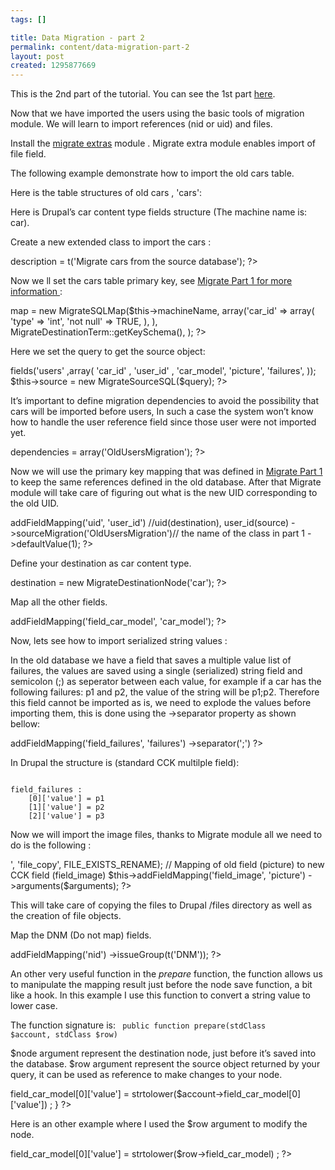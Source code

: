 ```yaml
--- 
tags: []

title: Data Migration - part 2
permalink: content/data-migration-part-2
layout: post
created: 1295877669
---
```

This is the 2nd part of the tutorial. You can see the 1st part <a href="/content/data-migration-part-1">here</a>.

Now that we have imported the users using  the basic tools of migration module. We will learn to import references (nid or uid) and files.

Install the  <a href ="http://drupal.org/project/migrate_extras" >migrate extras</a> module .
Migrate extra module enables import of file field.

The following  example demonstrate how to import the old cars table.

Here is the table structures of old cars , 'cars':
<img src="http://www.gizra.com/sites/default/files/blog2_tab1.jpg" alt=""/>

Here is Drupal’s car content type fields structure (The machine name  is: car).
<img src="http://www.gizra.com/sites/default/files/blog2_tab2.jpg" alt=""/>


Create a new extended class to import the cars :

<?php
class OldCarsMigration extends Migration {
  public function __construct() {
    parent::__construct();
    $this->description = t('Migrate cars from the source database');
?>

Now we ll set the cars table primary key,  see <a href=”/content/data-migration-part-1”>Migrate Part 1 for more information </a>:

<?php
$this->map = new MigrateSQLMap($this->machineName,
  array('car_id'  => array(
    'type' => 'int',
    'not null' => TRUE,
    ),
  ),
  MigrateDestinationTerm::getKeySchema(),
);
?>
Here we set the query to get the source object:

<?php
$query = db_select('old_users', 'users')
  ->fields('users' ,array(
    'car_id' ,
    'user_id' ,
    'car_model',
    'picture',
    'failures',
  ));
$this->source = new MigrateSourceSQL($query);
?>

It’s important to define migration dependencies to avoid the possibility that cars will be imported before users, In such a case the system won’t know how to handle the user reference field since those user were not imported yet.

<?php
$this->dependencies = array('OldUsersMigration');
?>

Now we will use the primary key mapping that was defined in <a href=”/content/data-migration-part-1”>Migrate Part 1</a> to keep the same references defined in the old database. After that Migrate module will take care of figuring out what is the new UID corresponding to the old UID.

<?php
// We want to reference the fields to the old user ID.
$this->addFieldMapping('uid', 'user_id') //uid(destination), user_id(source)
  ->sourceMigration('OldUsersMigration')// the name of the class in part 1
  ->defaultValue(1);
?>

Define your destination as car content type.

<?php
$this->destination = new MigrateDestinationNode('car');
?>

Map all the other fields.

<?php
$this->addFieldMapping('field_car_model', 'car_model');
?>

Now, lets see how to import serialized string values :

In the old database we have a field that saves a multiple value list of failures, the values are saved  using a single (serialized) string field and semicolon (;)  as seperator between each value, for example if a car has the following failures: p1 and p2, the value of the string will be p1;p2.
Therefore this field cannot be imported as is, we need to explode the values before importing them, this is done using the ->separator property as shown bellow:

<?php
$this->addFieldMapping('field_failures', 'failures')
  ->separator(';')
?>

In Drupal the structure is (standard CCK multilple field):

<code>
field_failures :
	[0]['value'] = p1
	[1]['value'] = p2
	[2]['value'] = p3
</code>

Now we will import the image files, thanks to Migrate module all we need to do is the following :

<?php
$arguments = MigrateFileFieldHandler::arguments('<the path to the old image>', 'file_copy', FILE_EXISTS_RENAME);  
// Mapping of old field (picture) to new CCK field (field_image)
$this->addFieldMapping('field_image', 'picture')
  ->arguments($arguments);
?>

This will take care of copying the files to Drupal /files directory as well as the creation of file objects.


Map the DNM (Do not map) fields.

<?php
$this->addFieldMapping('nid')
  ->issueGroup(t('DNM'));
?>

An other very useful function in the <i>prepare</i> function, the function allows us to manipulate the mapping result just before the node save function, a bit like a hook.
In this example I use this function to convert a string value to lower case.

The function signature is: 
<code>
 public function prepare(stdClass $account, stdClass $row) 
</code>


$node argument represent the destination node, just before it’s saved into the database.
$row argument represent the source object returned by your query, it can be used as reference to make changes to your node.

<?php
public function prepare(stdClass $account, stdClass $row) {
  $account->field_car_model[0]['value'] =  strtolower($account->field_car_model[0]['value']) ;
}
?>

Here is an other example where I used the $row argument to modify the node.
<?php
$account->field_car_model[0]['value'] = strtolower($row->field_car_model) ;
?>
